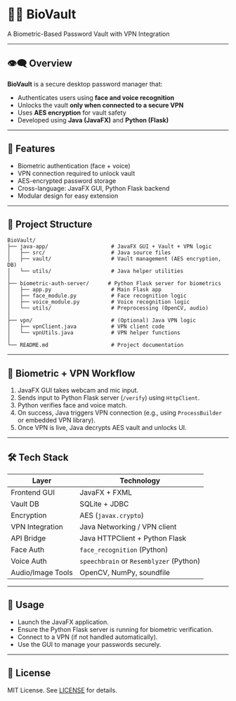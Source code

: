 # 🧠🔐 BioVault

A Biometric-Based Password Vault with VPN Integration

---

## 👁️‍🗨️ Overview

**BioVault** is a secure desktop password manager that:

- Authenticates users using **face and voice recognition**
- Unlocks the vault **only when connected to a secure VPN**
- Uses **AES encryption** for vault safety
- Developed using **Java (JavaFX)** and **Python (Flask)**

---

## 🚀 Features

- Biometric authentication (face + voice)
- VPN connection required to unlock vault
- AES-encrypted password storage
- Cross-language: JavaFX GUI, Python Flask backend
- Modular design for easy extension

---

## 📂 Project Structure

```text
BioVault/
├── java-app/                    # JavaFX GUI + Vault + VPN logic
│   ├── src/                     # Java source files
│   ├── vault/                   # Vault management (AES encryption, DB)
│   └── utils/                   # Java helper utilities
│
├── biometric-auth-server/      # Python Flask server for biometrics
│   ├── app.py                   # Main Flask app
│   ├── face_module.py           # Face recognition logic
│   ├── voice_module.py          # Voice recognition logic
│   └── utils/                   # Preprocessing (OpenCV, audio)
│
├── vpn/                         # (Optional) Java VPN logic
│   ├── vpnClient.java           # VPN client code
│   └── vpnUtils.java            # VPN helper functions
│
└── README.md                    # Project documentation
```

---

## 🔁 Biometric + VPN Workflow

1. JavaFX GUI takes webcam and mic input.
2. Sends input to Python Flask server (`/verify`) using `HttpClient`.
3. Python verifies face and voice match.
4. On success, Java triggers VPN connection (e.g., using `ProcessBuilder` or embedded VPN library).
5. Once VPN is live, Java decrypts AES vault and unlocks UI.

---

## 🛠️ Tech Stack

| Layer             | Technology                              |
| ----------------- | --------------------------------------- |
| Frontend GUI      | JavaFX + FXML                           |
| Vault DB          | SQLite + JDBC                           |
| Encryption        | AES (`javax.crypto`)                    |
| VPN Integration   | Java Networking / VPN client            |
| API Bridge        | Java HTTPClient + Python Flask          |
| Face Auth         | `face_recognition` (Python)             |
| Voice Auth        | `speechbrain` or `Resemblyzer` (Python) |
| Audio/Image Tools | OpenCV, NumPy, soundfile                |


---

## 🚀 Usage

- Launch the JavaFX application.
- Ensure the Python Flask server is running for biometric verification.
- Connect to a VPN (if not handled automatically).
- Use the GUI to manage your passwords securely.

---

## 📜 License

MIT License. See [LICENSE](LICENSE) for details.

